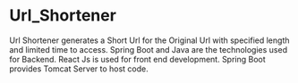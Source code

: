 # Url_Shortener
Url Shortener generates a Short Url for the Original Url with specified length and limited time to access.
Spring Boot and Java are the technologies used for Backend.
React Js is used for front end development.
Spring Boot provides Tomcat Server to host code.
